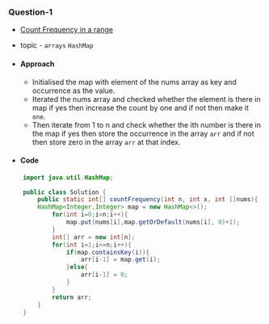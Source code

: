 ### Question-1

- [Count Frequency in a range](https://www.codingninjas.com/studio/problems/count-frequency-in-a-range_8365446?leftPanelTab=0)

- topic - `arrays` `HashMap`

- #### Approach
    - Initialised the map with element of the nums array as key and occurrence as the value.
    - Iterated the nums array and checked whether the element is there in map if yes then increase the count by one and if not then make it `one`.
    - Then iterate from 1 to n and check whether the ith number is there in the map if yes then store the occurrence in the array `arr` and if not then store zero in the array `arr` at that index.

- #### Code
```java
    import java.util.HashMap;

    public class Solution {
        public static int[] countFrequency(int n, int x, int []nums){
        HashMap<Integer,Integer> map = new HashMap<>();
            for(int i=0;i<n;i++){
                map.put(nums[i],map.getOrDefault(nums[i], 0)+1);
            }
            int[] arr = new int[n];
            for(int i=1;i<=n;i++){
                if(map.containsKey(i)){
                    arr[i-1] = map.get(i);
                }else{
                    arr[i-1] = 0;
                }
            }
            return arr;
        }
    }
```